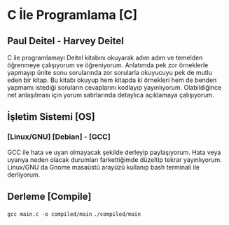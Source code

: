# C İle Programlama [C]
## Paul Deitel - Harvey Deitel
C ile programlamayı Deitel kitabını okuyarak
adım adım ve temelden öğrenmeye çalışıyorum
ve öğreniyorum. Anlatımda pek zor örneklerle
yapmayıp ünite sonu sorularında zor sorularla
okuyucuyu pek de mutlu eden bir kitap. Bu
kitabı okuyup hem kitapda ki örnekleri hem de
benden yapmamı istediği soruların cevaplarını
kodlayıp yayınlıyorum. Olabildiğince net
anlaşılması için yorum satırlarında detaylıca
açıklamaya çalışıyorum.

## İşletim Sistemi [OS]
### [Linux/GNU] [Debian] - [GCC]
GCC ile hata ve uyarı olmayacak şekilde derleyip
paylaşıyorum. Hata veya uyarıya neden olacak
durumları farkettiğimde düzeltip tekrar yayınlıyorum.
Linux/GNU da Gnome masaüstü arayüzü kullanıp
bash terminali ile derliyorum.

## Derleme [Compile]
`gcc main.c -o compiled/main`
`./compiled/main`